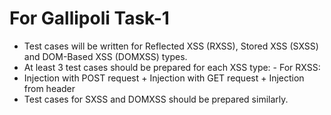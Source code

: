 # For Gallipoli Task-1

- Test cases will be written for Reflected XSS (RXSS), Stored XSS (SXSS) and DOM-Based XSS (DOMXSS) types.
- At least 3 test cases should be prepared for each XSS type: -
For RXSS:
- Injection with POST request + Injection with GET request + Injection from header
- Test cases for SXSS and DOMXSS should be prepared similarly.

